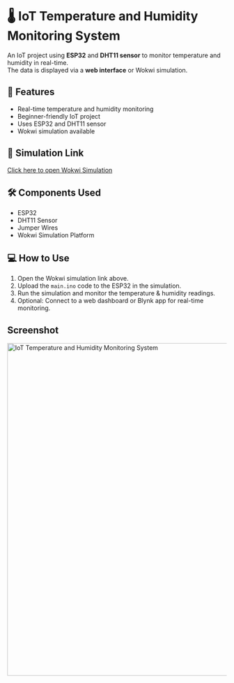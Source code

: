 # 🌡️ IoT Temperature and Humidity Monitoring System

An IoT project using **ESP32** and **DHT11 sensor** to monitor temperature and humidity in real-time.  
The data is displayed via a **web interface** or Wokwi simulation.

## 🚀 Features
- Real-time temperature and humidity monitoring  
- Beginner-friendly IoT project  
- Uses ESP32 and DHT11 sensor  
- Wokwi simulation available  

## 🔗 Simulation Link
[Click here to open Wokwi Simulation](https://wokwi.com/projects/332510428536147456)

## 🛠️ Components Used
- ESP32  
- DHT11 Sensor  
- Jumper Wires  
- Wokwi Simulation Platform  

## 💻 How to Use
1. Open the Wokwi simulation link above.  
2. Upload the `main.ino` code to the ESP32 in the simulation.  
3. Run the simulation and monitor the temperature & humidity readings.  
4. Optional: Connect to a web dashboard or Blynk app for real-time monitoring.

## Screenshot
<img width="1810" height="762" alt="IoT Temperature and Humidity Monitoring System" src="https://github.com/user-attachments/assets/1644a746-3a40-4c4e-b7dd-3ba59bf7a0f6" />

